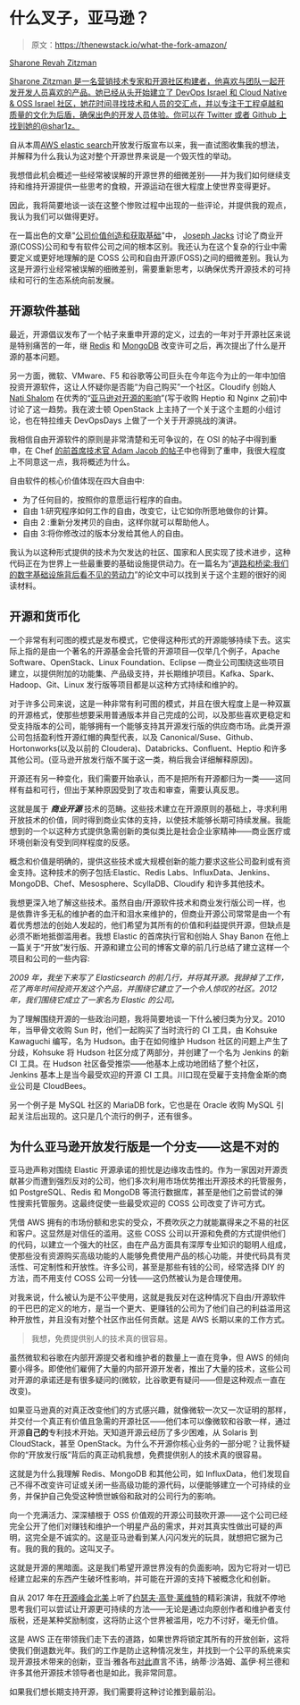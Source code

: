 # 什么叉子，亚马逊？

> 原文：<https://thenewstack.io/what-the-fork-amazon/>

[](https://twitter.com/shar1z)

[Sharone Revah Zitzman](https://twitter.com/shar1z)

[Sharone Zitzman 是一名营销技术专家和开源社区构建者，他喜欢与团队一起开发开发人员喜欢的产品。她已经从头开始建立了 DevOps Israel 和 Cloud Native & OSS Israel 社区，她花时间寻找技术和人员的交汇点，并以专注于工程卓越和质量的文化为后盾，确保出色的开发人员体验。你可以在 Twitter 或者 Github 上找到她的@shar1z。](https://twitter.com/shar1z)

[](https://twitter.com/shar1z)[](https://twitter.com/shar1z)

自从本周[AWS elastic search](https://aws.amazon.com/blogs/opensource/keeping-open-source-open-open-distro-for-elasticsearch/)开放发行版宣布以来，我一直试图收集我的想法，并解释为什么我认为这对整个开源世界来说是一个毁灭性的举动。

我想借此机会概述一些经常被误解的开源世界的细微差别——并为我们如何继续支持和维持开源提供一些思考的食粮，开源运动在很大程度上使世界变得更好。

因此，我将简要地谈一谈在这整个惨败过程中出现的一些评论，并提供我的观点，我认为我们可以做得更好。

在一篇出色的文章"[公司价值创造和获取基础](https://medium.com/open-consensus/9-coss-company-value-creation-and-capture-fundamentals-9f0689c32ab0)"中， [Joseph Jacks](https://twitter.com/asynchio) 讨论了商业开源(COSS)公司和专有软件公司之间的根本区别。我还认为在这个复杂的行业中需要定义或更好地理解的是 COSS 公司和自由开源(FOSS)之间的细微差别。我认为这是开源行业经常被误解的细微差别，需要重新思考，以确保优秀开源技术的可持续和可行的生态系统向前发展。

## 开源软件基础

最近，开源倡议发布了一个帖子来重申开源的定义，过去的一年对于开源社区来说是特别痛苦的一年，继 [Redis](https://www.zdnet.com/article/redis-labs-and-common-clause-attacked-where-it-hurts-with-open-source-code/) 和 [MongoDB](https://www.mongodb.com/press/mongodb-issues-new-server-side-public-license-for-mongodb-community-server) 改变许可之后，再次提出了什么是开源的基本问题。

另一方面，微软、VMware、F5 和谷歌等公司巨头在今年迄今为止的一年中加倍投资开源软件，这让人怀疑你是否能“为自己购买”一个社区。Cloudify 创始人 [Nati Shalom](https://www.linkedin.com/in/natishalom) 在优秀的“[亚马逊对开源的影响](https://thenewstack.io/the-amazon-effect-on-open-source/)”(写于收购 Heptio 和 Nginx 之前)中讨论了这一趋势。我在波士顿 OpenStack 上主持了一个关于这个主题的小组讨论，也在特拉维夫 DevOpsDays 上做了一个关于开源挑战的演讲。

我相信自由开源软件的原则是非常清楚和无可争议的，在 OSI 的帖子中得到重申，在 Chef [的前首席技术官 Adam Jacob 的帖子](https://link.medium.com/xSfF4lvn3U)中也得到了重申，我很大程度上不同意这一点，我将概述为什么。

自由软件的核心价值体现在四大自由中:

*   为了任何目的，按照你的意愿运行程序的自由。
*   自由 1:研究程序如何工作的自由，改变它，让它如你所愿地做你的计算。
*   自由 2 :重新分发拷贝的自由，这样你就可以帮助他人。
*   自由 3:将你修改过的版本分发给其他人的自由。

我认为以这种形式提供的技术为欠发达的社区、国家和人民实现了技术进步，这种代码正在为世界上一些最重要的基础设施提供动力。在一篇名为“[道路和桥梁:我们的数字基础设施背后看不见的劳动力](https://www.fordfoundation.org/library/reports-and-studies/roads-and-bridges-the-unseen-labor-behind-our-digital-infrastructure/)”的论文中可以找到关于这个主题的很好的阅读材料。

## 开源和货币化

一个非常有利可图的模式是发布模式，它使得这种形式的开源能够持续下去。这实际上指的是由一个著名的开源基金会托管的开源项目—仅举几个例子，Apache Software、OpenStack、Linux Foundation、Eclipse —商业公司围绕这些项目建立，以提供附加的功能集、产品级支持，并长期维护项目。Kafka、Spark、Hadoop、Git、Linux 发行版等项目都是以这种方式持续和维护的。

对于许多公司来说，这是一种非常有利可图的模式，并且在很大程度上是一种双赢的开源格式，使那些想要采用普通版本并自己完成的公司，以及那些喜欢更稳定和受支持版本的公司，能够拥有一个能够支持其开源发行版的供应商市场。此类开源公司包括盈利性开源红帽的典型代表，以及 Canonical/Suse、Github、Hortonworks(以及以前的 Cloudera)、Databricks、Confluent、Heptio 和许多其他公司。(亚马逊开放发行版不属于这一类，稍后我会详细解释原因)。

开源还有另一种变化，我们需要开始承认，而不是把所有开源都归为一类——这同样有益和可行，但出于某种原因受到了攻击和审查，需要认真反思。

这就是属于 ***商业开源*** 技术的范畴。这些技术建立在开源原则的基础上，寻求利用开放技术的价值，同时得到商业实体的支持，以使技术能够长期可持续发展。我能想到的一个以这种方式提供急需创新的类似类比是社会企业家精神——商业医疗或环境创新没有受到同样程度的反感。

概念和价值是明确的，提供这些技术或大规模创新的能力要求这些公司盈利或有资金支持。这种技术的例子包括:Elastic、Redis Labs、InfluxData、Jenkins、MongoDB、Chef、Mesosphere、ScyllaDB、Cloudify 和许多其他技术。

我想更深入地了解这些技术。虽然自由/开源软件技术和商业发行版公司一样，也是依靠许多无私的维护者的血汗和泪水来维护的，但商业开源公司常常是由一个有着优秀想法的创始人发起的，他们希望为其所有的价值和利益提供开源，但缺点是必须不断地抵御滥用者。我想 Elastic 的首席执行官和创始人 Shay Banon 在他上一篇关于“开放”发行版、开源和建立公司的博客文章的前几行总结了建立这样一个项目和公司的一些内容:

*2009 年，我坐下来写了 Elasticsearch 的前几行，并将其开源。我辞掉了工作，花了两年时间投资开发这个产品，并围绕它建立了一个令人惊叹的社区。2012 年，我们围绕它成立了一家名为 Elastic 的公司。*

为了理解围绕开源的一些政治问题，我将简要地谈一下什么被归类为分叉。2010 年，当甲骨文收购 Sun 时，他们一起购买了当时流行的 CI 工具，由 Kohsuke Kawaguchi 编写，名为 Hudson。由于在如何维护 Hudson 社区的问题上产生了分歧，Kohsuke 将 Hudson 社区分成了两部分，并创建了一个名为 Jenkins 的新 CI 工具。在 Hudson 社区备受推崇——他基本上成功地团结了整个社区，Jenkins 基本上是当今最受欢迎的开源 CI 工具。川口现在受雇于支持詹金斯的商业公司是 CloudBees。

另一个例子是 MySQL 社区的 MariaDB fork，它也是在 Oracle 收购 MySQL 引起关注后出现的。这只是几个流行的例子，还有很多。

## 为什么亚马逊开放发行版是一个分支——这是不对的

亚马逊声称对围绕 Elastic 开源承诺的担忧是边缘攻击性的。作为一家因对开源贡献甚少而遭到强烈反对的公司，他们多次利用市场优势推出开源技术的托管服务，如 PostgreSQL、Redis 和 MongoDB 等流行数据库，甚至是他们之前尝试的弹性搜索托管服务。这最终促使一些最受欢迎的 COSS 公司改变了许可方式。

凭借 AWS 拥有的市场份额和忠实的受众，不费吹灰之力就能赢得来之不易的社区和客户。这显然是对信任的滥用。这些 COSS 公司以开源和免费的方式提供他们的代码，以建立一个强大的社区，由在产品方面具有深厚专业知识的聪明人组成，使那些没有资源购买高级功能的人能够免费使用产品的核心功能，并使代码具有灵活性、可定制性和开放性。许多公司，甚至是那些有钱的公司，经常选择 DIY 的方法，而不用支付 COSS 公司一分钱——这仍然被认为是合理使用。

对我来说，什么被认为是不公平使用，这就是我反对在这种情况下自由/开源软件的干巴巴的定义的地方，是当一个更大、更赚钱的公司为了他们自己的利益滥用这种开放性，并且没有对整个社区作出任何贡献。这是 AWS 长期以来的工作方式。

> 我想，免费提供别人的技术真的很容易。

虽然微软和谷歌在内部开源提交者和维护者的数量上一直在竞争，但 AWS 的倾向要小得多。即使他们雇佣了大量的内部开源开发者，推出了大量的技术，这些公司对开源的承诺还是有很多疑问的(微软，比谷歌更有疑问——但是这种观点一直在改变)。

如果亚马逊真的对真正改变他们的方式感兴趣，就像微软一次又一次证明的那样，并交付一个真正有价值且急需的开源社区——他们本可以像微软和谷歌一样，通过开源**自己的**专利技术开始。天知道开源云经历了多少困难，从 Solaris 到 CloudStack，甚至 OpenStack。为什么不开源你核心业务的一部分呢？让我怀疑你的“开放发行版”背后的真正动机我想，免费提供别人的技术真的很容易。

这就是为什么我理解 Redis、MongoDB 和其他公司，如 InfluxData，他们发现自己不得不改变许可证或关闭一些高级功能的源代码，以便能够建立一个可持续的业务，并保护自己免受这种愤世嫉俗和敌对的公司行为的影响。

向一个充满活力、深深植根于 OSS 价值观的开源公司鼓吹开源——这个公司已经完全公开了他们对赚钱和维护一个明星产品的需求，并对其真实性做出可疑的声明，这完全是不诚实的。这是亚马逊看到某人闪闪发光的玩具，就想把它据为己有。我的我的我的。这叫叉子。

这就是开源的黑暗面。这是我们希望开源世界没有的负面影响，因为它将对一切已经建立起来的东西产生破坏性影响，并可能在开源的支持下被概念化和创新。

自从 2017 年在[开源峰会北美](https://www.youtube.com/watch?v=zd9FnRjR9Xk)上听了[约瑟夫·高登·莱维特](https://twitter.com/hitRECordJoe)的精彩演讲，我就不停地思考我们可以尝试让开源更可持续的方法——无论是通过向原创作者和维护者支付版税，还是某种奖励制度，这将防止这个世界被滥用，吃力不讨好，毫无价值。

这是 AWS 正在带领我们走下去的道路，如果世界将锁定其所有的开放创新，这将使我们倒退数光年。我们的工作是防止这种情况发生，并找到一个公平的系统来实现开源技术带来的创新，亚当·雅各布[对此](https://medium.com/sustainable-free-and-open-source-communities/we-need-sustainable-free-and-open-source-communities-edf92723d619)直言不讳，纳蒂·沙洛姆、盖伊·柯兰德和许多其他开源技术领导者也是如此，我非常同意。

如果我们想长期支持开源，我们需要将这种讨论推到最前沿。

<svg xmlns:xlink="http://www.w3.org/1999/xlink" viewBox="0 0 68 31" version="1.1"><title>Group</title> <desc>Created with Sketch.</desc></svg>